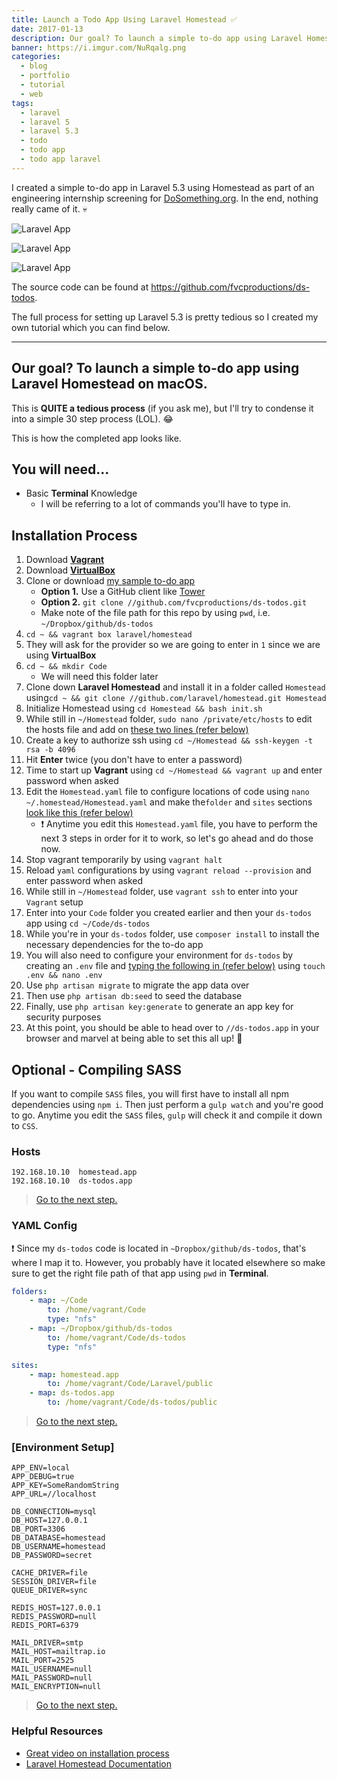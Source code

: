 ```yaml
---
title: Launch a Todo App Using Laravel Homestead ✅️
date: 2017-01-13
description: Our goal? To launch a simple to-do app using Laravel Homestead on macOS.
banner: https://i.imgur.com/NuRqalg.png
categories:
  - blog
  - portfolio
  - tutorial
  - web
tags:
  - laravel
  - laravel 5
  - laravel 5.3
  - todo
  - todo app
  - todo app laravel
---
```


I created a simple to-do app in Laravel 5.3 using Homestead as part of an engineering internship screening for [DoSomething.org](https://DoSomething.org). In the end, nothing really came of it. 💀️

![Laravel App](https://i.imgur.com/3kBqPBc.png)

![Laravel App](https://i.imgur.com/NuRqalg.png)

![Laravel App](https://i.imgur.com/iHEci66.png)

The source code can be found at <https://github.com/fvcproductions/ds-todos>.

The full process for setting up Laravel 5.3 is pretty tedious so I created my own tutorial which you can find below.

---

## Our goal? To launch a simple to-do app using Laravel Homestead on macOS.

This is **QUITE a tedious process** (if you ask me), but I'll try to condense it into a simple 30 step process (LOL). 😂

This is how the completed app looks like.

## You will need...

* Basic **Terminal** Knowledge
  * I will be referring to a lot of commands you'll have to type in.

## Installation Process

1.  Download [**Vagrant**](//www.vagrantup.com/)
2.  Download [**VirtualBox**](//www.virtualbox.org/wiki/Downloads)
3.  Clone or download [my sample to-do app](//github.com/fvcproductions/ds-todos)
    * **Option 1.** Use a GitHub client like [Tower](//git-tower.com)
    * **Option 2.** `git clone //github.com/fvcproductions/ds-todos.git`
    * Make note of the file path for this repo by using `pwd`, i.e. `~/Dropbox/github/ds-todos`
4.  `cd ~ && vagrant box laravel/homestead`
5.  They will ask for the provider so we are going to enter in `1` since we are using **VirtualBox**
6.  `cd ~ && mkdir Code`
    * We will need this folder later
7.  Clone down **Laravel Homestead** and install it in a folder called `Homestead` using`cd ~ && git clone //github.com/laravel/homestead.git Homestead`
8.  Initialize Homestead using `cd Homestead && bash init.sh`
9.  While still in `~/Homestead` folder, `sudo nano /private/etc/hosts` to edit the hosts file and add on [these two lines (refer below)](#hosts)
10. Create a key to authorize ssh using `cd ~/Homestead && ssh-keygen -t rsa -b 4096`
11. Hit **Enter** twice (you don't have to enter a password)
12. Time to start up **Vagrant** using `cd ~/Homestead && vagrant up` and enter password when asked
13. Edit the `Homestead.yaml` file to configure locations of code using `nano ~/.homestead/Homestead.yaml` and make the`folder` and `sites` sections [look like this (refer below)](#yaml-config)
    * ❗ Anytime you edit this `Homestead.yaml` file, you have to perform the next 3 steps in order for it to work, so let's go ahead and do those now.
14. Stop vagrant temporarily by using `vagrant halt`
15. Reload `yaml` configurations by using `vagrant reload --provision` and enter password when asked
16. While still in `~/Homestead` folder, use `vagrant ssh` to enter into your `Vagrant` setup
17. Enter into your `Code` folder you created earlier and then your `ds-todos` app using `cd ~/Code/ds-todos`
18. While you're in your `ds-todos` folder, use `composer install` to install the necessary dependencies for the to-do app
19. You will also need to configure your environment for `ds-todos` by creating an `.env` file and [typing the following in (refer below)](#env) using `touch .env && nano .env`
20. Use `php artisan migrate` to migrate the app data over
21. Then use `php artisan db:seed` to seed the database
22. Finally, use `php artisan key:generate` to generate an app key for security purposes
23. At this point, you should be able to head over to `//ds-todos.app` in your browser and marvel at being able to set this all up! 🎉

## Optional - Compiling SASS

If you want to compile `SASS` files, you will first have to install all npm dependencies using `npm i`. Then just perform a `gulp watch` and you're good to go. Anytime you edit the `SASS` files, `gulp` will check it and compile it down to `CSS`.

### Hosts

```text
192.168.10.10  homestead.app
192.168.10.10  ds-todos.app
```

> [Go to the next step.](#after-hosts)

### YAML Config

❗ Since my `ds-todos` code is located in `~Dropbox/github/ds-todos`, that's where I map it to. However, you probably have it located elsewhere so make sure to get the right file path of that app using `pwd` in **Terminal**.

```yaml
folders:
    - map: ~/Code
        to: /home/vagrant/Code
        type: "nfs"
    - map: ~/Dropbox/github/ds-todos
        to: /home/vagrant/Code/ds-todos
        type: "nfs"

sites:
    - map: homestead.app
        to: /home/vagrant/Code/Laravel/public
    - map: ds-todos.app
        to: /home/vagrant/Code/ds-todos/public
```

> [Go to the next step.](#after-yaml)

### [Environment Setup]

```text
APP_ENV=local
APP_DEBUG=true
APP_KEY=SomeRandomString
APP_URL=//localhost

DB_CONNECTION=mysql
DB_HOST=127.0.0.1
DB_PORT=3306
DB_DATABASE=homestead
DB_USERNAME=homestead
DB_PASSWORD=secret

CACHE_DRIVER=file
SESSION_DRIVER=file
QUEUE_DRIVER=sync

REDIS_HOST=127.0.0.1
REDIS_PASSWORD=null
REDIS_PORT=6379

MAIL_DRIVER=smtp
MAIL_HOST=mailtrap.io
MAIL_PORT=2525
MAIL_USERNAME=null
MAIL_PASSWORD=null
MAIL_ENCRYPTION=null
```

> [Go to the next step.](#after-env)

### Helpful Resources

* [Great video on installation process](//vimeo.com/164946495)
* [Laravel Homestead Documentation](//laravel.com/docs/5.3/homestead)
